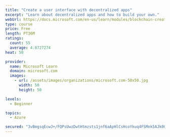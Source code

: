 ```yaml
---
title: "Create a user interface with decentralized apps"
excerpt: "Learn about decentralized apps and how to build your own."
webUrl: https://docs.microsoft.com/en-us/learn/modules/blockchain-create-ui-decentralized-apps/
type: course
price: Free
length: PT36M
ratings:
  count: 55
  average: 4.8727274
heat: 50

provider:
  name: Microsoft Learn
  domain: microsoft.com
  images:
    - url: /assets/images/organizations/microsoft.com-50x50.jpg
      width: 50
      height: 50

levels:
  - Beginner

topics:
  - Azure

secured: "3vBmgsqEcwJ+/FQPsUwzDwtHtmzsts1jnf6aApHlCsHcoYkuq4FSMnk5AJk0Gf14AX/u8il6sK9xpqqk4K4vAUouArdVnZAZvz6dPpQRzfnoZGkmqbPSq5TSckdP93rx79trqE/dEGZ1mdGMij5SxfEfqSio3PeJ8DKlt4ZdAsG9ZoKnrT35bFvx4+ZjUuhGN+qRRF71fHgD3r2vp1J1qk9mRDrSghhNZC7X8eX3RlHzWwnEXOCvujrQUYo6bBGjJuPJ7wdUK35RM92y43OK2lA2KrBjxKJuwkTANjUrcvoj27gyLDkk1HIYKHwQZWSYTYAd+NoSksweTmL5nRXFVjVhLU/SevJWMpB49omA14+nJOZ24OCToqFxk8t76eEXBFdzG9LTpLkaM+EY6vaLpZModxZaHPstBi2/R8hIWnc=;ZC+hGYvVjKTfQSCRlsv73Q=="
---
```


